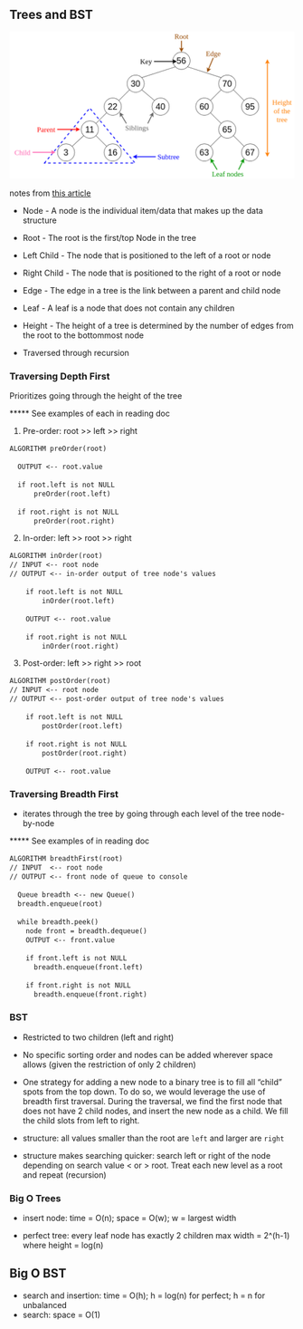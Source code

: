 ## Trees and BST

![Tree Diagram from Nick Dorkins' notes](./images/Binary-search-trees-diagram.png)

notes from [this article](https://codefellows.github.io/common_curriculum/data_structures_and_algorithms/Code_401/class-15/resources/Trees.html)

- Node - A node is the individual item/data that makes up the data structure
- Root - The root is the first/top Node in the tree
- Left Child - The node that is positioned to the left of a root or node
- Right Child - The node that is positioned to the right of a root or node
- Edge - The edge in a tree is the link between a parent and child node
- Leaf - A leaf is a node that does not contain any children
- Height - The height of a tree is determined by the number of edges from the root to the bottommost node

- Traversed through recursion

### Traversing Depth First

Prioritizes going through the height of the tree

***** See examples of each in reading doc

1. Pre-order: root >> left >> right

```
ALGORITHM preOrder(root)

  OUTPUT <-- root.value

  if root.left is not NULL
      preOrder(root.left)

  if root.right is not NULL
      preOrder(root.right)
```

2. In-order: left >> root >> right

```
ALGORITHM inOrder(root)
// INPUT <-- root node
// OUTPUT <-- in-order output of tree node's values

    if root.left is not NULL
        inOrder(root.left)

    OUTPUT <-- root.value

    if root.right is not NULL
        inOrder(root.right)
```

3. Post-order: left >> right >> root
```
ALGORITHM postOrder(root)
// INPUT <-- root node
// OUTPUT <-- post-order output of tree node's values

    if root.left is not NULL
        postOrder(root.left)

    if root.right is not NULL
        postOrder(root.right)

    OUTPUT <-- root.value
```
### Traversing Breadth First
- iterates through the tree by going through each level of the tree node-by-node

***** See examples of in reading doc
```
ALGORITHM breadthFirst(root)
// INPUT  <-- root node
// OUTPUT <-- front node of queue to console

  Queue breadth <-- new Queue()
  breadth.enqueue(root)

  while breadth.peek()
    node front = breadth.dequeue()
    OUTPUT <-- front.value

    if front.left is not NULL
      breadth.enqueue(front.left)

    if front.right is not NULL
      breadth.enqueue(front.right)
```


### BST
- Restricted to two children (left and right)

- No specific sorting order and nodes can be added wherever space allows (given the restriction of only 2 children)

- One strategy for adding a new node to a binary tree is to fill all “child” spots from the top down. To do so, we would leverage the use of breadth first traversal. During the traversal, we find the first node that does not have 2 child nodes, and insert the new node as a child. We fill the child slots from left to right.

- structure: all values smaller than the root are `left` and larger are `right`

- structure makes searching quicker: search left or right of the node depending on search value < or > root. Treat each new level as a root and repeat (recursion)

### Big O Trees

- insert node: time = O(n); space = O(w); w = largest width

- perfect tree: every leaf node has exactly 2 children max width = 2^(h-1) where height = log(n)

## Big O BST

- search and insertion: time = O(h); h = log(n) for perfect; h = n for unbalanced
- search: space = O(1)